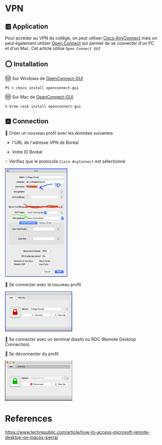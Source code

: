 # VPN

## :ab: Application

Pour accéder au VPN du collège, on peut utiliser [Cisco AnyConnect](https://www.cisco.com/c/en_ca/products/security/anyconnect-secure-mobility-client) mais on peut également utiliser [Open Connect](http://www.infradead.org/openconnect/) qui permet de se connecter d'un PC et d'un Mac. Cet article utilise `Open Connect GUI`

## :o: Installation

:m: Sur Windows de [OpenConnect-GUI](https://chocolatey.org/packages/openconnect-gui)

```
PS > choco install openconnect-gui
```

:m: Sur Mac de [OpenConnect-GUI](https://chocolatey.org/packages/openconnect-gui)

```
% brew cask install openconnect-gui
```

## :a: Connection

:pushpin: Créer un nouveau profil avec les données suivantes:

* l'URL de l'adresse VPN de Boréal

* Votre ID Boréal

:bulb: Vérifiez que le protocole `Cisco AnyConnect` est sélectionné

<img src="images/OpenConnect-GUI_Edit.png" width="206" heigth="357"></img>

:pushpin: Se connecter avec le nouveau profil

<img src="images/OpenConnect-GUI_Flash.png" width="222" heigth="167"></img>

:pushpin: Se connecter avec un terminal (bash) ou RDC (Remote Desktop Connection)




:pushpin: Se déconnecter du profil


<img src="images/OpenConnect-GUI_Disconnect.png" width="222" heigth="167"></img>


# References

https://www.techrepublic.com/article/how-to-access-microsoft-remote-desktop-on-macos-sierra/
